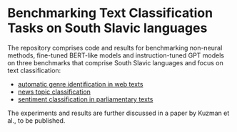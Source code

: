 # Benchmarking Text Classification Tasks on South Slavic languages

The repository comprises code and results for benchmarking non-neural methods, fine-tuned BERT-like models and instruction-tuned GPT models on three benchmarks that comprise South Slavic languages and focus on text classification:
- [automatic genre identification in web texts](Genre-Identification-Benchmark)
- [news topic classification](IPTC-NewsTopic-Benchmark)
- [sentiment classification in parliamentary texts](ParlaSent-Benchmark)

The experiments and results are further discussed in a paper by Kuzman et al., to be published.